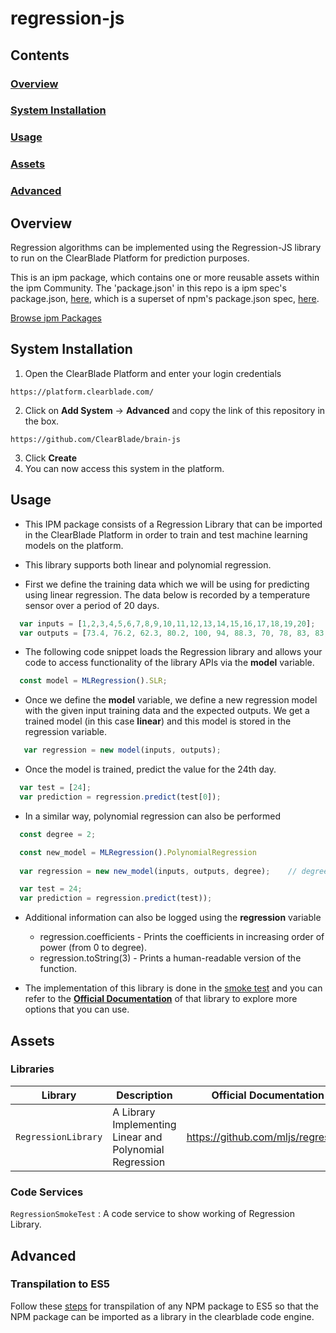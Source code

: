 # regression-js

## Contents

### [Overview](#overview-1)
### [System Installation](#system-installation)
### [Usage](#usage-1)
### [Assets](#assets-1)
### [Advanced](#advanced-1)

## Overview

Regression algorithms can be implemented using the Regression-JS library to run on the ClearBlade Platform for prediction purposes.

This is an ipm package, which contains one or more reusable assets within the ipm Community. The 'package.json' in this repo is a ipm spec's package.json, [here](https://docs.clearblade.com/v/3/6-ipm/spec), which is a superset of npm's package.json spec, [here](https://docs.npmjs.com/files/package.json).

[Browse ipm Packages](https://ipm.clearblade.com)

## System Installation

1. Open the ClearBlade Platform and enter your login credentials
```
https://platform.clearblade.com/
```
2. Click on **Add System** -> **Advanced** and copy the link of this repository in the box.
```
https://github.com/ClearBlade/brain-js
```
3. Click **Create**
4. You can now access this system in the platform.

## Usage

- This IPM package consists of a Regression Library that can be imported in the ClearBlade Platform in order to train and test machine learning models on the platform.

- This library supports both linear and polynomial regression.

- First we define the training data which we will be using for predicting using linear regression. The data below is recorded by a temperature sensor over a period of 20 days. 

``` javascript
  var inputs = [1,2,3,4,5,6,7,8,9,10,11,12,13,14,15,16,17,18,19,20];
  var outputs = [73.4, 76.2, 62.3, 80.2, 100, 94, 88.3, 70, 78, 83, 83, 91, 74, 68, 84, 81, 90, 94, 103, 99];
```

- The following code snippet loads the Regression library and allows your code to access functionality of the library APIs via the **model** variable.

``` javascript
  const model = MLRegression().SLR;
```

- Once we define the **model** variable, we define a new regression model with the given input training data and the expected outputs. We get a trained model (in this case **linear**) and this model is stored in the regression variable.

``` javascript
   var regression = new model(inputs, outputs);
```

- Once the model is trained, predict the value for the 24th day.

``` javascript
  var test = [24];
  var prediction = regression.predict(test[0]);
```

- In a similar way, polynomial regression can also be performed

``` javascript
  const degree = 2;

  const new_model = MLRegression().PolynomialRegression
  
  var regression = new new_model(inputs, outputs, degree);    // degree of the polynomial equation is provided

  var test = 24;
  var prediction = regression.predict(test));
```
 
- Additional information can also be logged using the **regression** variable
  - regression.coefficients -  Prints the coefficients in increasing order of power (from 0 to degree).
  - regression.toString(3) - Prints a human-readable version of the function.

- The implementation of this library is done in the [smoke test](https://github.com/ClearBlade/regression-js/blob/master/code/services/RegressionSmokeTests/RegressionSmokeTests.js) and you can refer to the [**Official Documentation**](https://github.com/mljs/regression) of that library to explore more options that you can use.  

## Assets

### Libraries 

| Library  | Description  | Official Documentation |   
|---|---|---|
| ``` RegressionLibrary ```  | A Library Implementing Linear and Polynomial Regression | https://github.com/mljs/regression  | 

### Code Services

``` RegressionSmokeTest ``` : A code service to show working of Regression Library.

## Advanced 

### Transpilation to ES5

Follow these [steps](https://github.com/ClearBlade/Machine-Learning-Node-Libraries/blob/master/README.md#steps-for-transpilation-to-es5-1) for transpilation of any NPM package to ES5 so that the NPM package can be imported as a library in the clearblade code engine.
